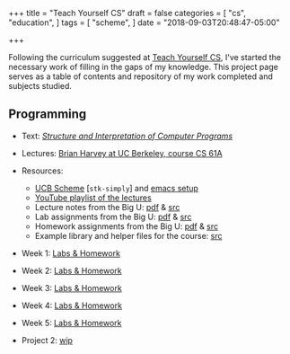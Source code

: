 +++
title = "Teach Yourself CS"
draft = false
categories = [
  "cs",
  "education",
]
tags = [
  "scheme",
]
date = "2018-09-03T20:48:47-05:00"

+++

Following the curriculum suggested at [Teach Yourself CS](https://teachyourselfcs.com/), I've started
the necessary work of filling in the gaps of my knowledge. This project page serves as a table of
contents and repository of my work completed and subjects studied.

## Programming

- Text: _[Structure and Interpretation of Computer Programs](https://mitpress.mit.edu/sites/default/files/sicp/full-text/book/book.html)_
- Lectures: [Brian Harvey at UC Berkeley, course CS 61A](https://archive.org/details/ucberkeley-webcast-PL3E89002AA9B9879E?sort=titleSorter)
- Resources:
  - [UCB Scheme](https://inst.eecs.berkeley.edu/~scheme/) [`stk-simply`] and [emacs setup](https://www-users.cs.umn.edu/~gini/1901-07s/emacs_scheme/)
  - [YouTube playlist of the lectures](https://www.youtube.com/playlist?list=PLhMnuBfGeCDNgVzLPxF9o5UNKG1b-LFY9)
  - Lecture notes from the Big U: [pdf](docs/sicp/lecture-notes.pdf) &amp; [src](https://inst.eecs.berkeley.edu/~cs61a/reader/notes.pdf)
  - Lab assignments from the Big U: [pdf](docs/sicp/labs.pdf) &amp; [src](https://inst.eecs.berkeley.edu/~cs61a/reader/nodate-labs.pdf)
  - Homework assignments from the Big U: [pdf](docs/sicp/homework.pdf) &amp; [src](https://inst.eecs.berkeley.edu/~cs61a/reader/nodate-hw.pdf)
  - Example library and helper files for the course: [src](http://www-inst.eecs.berkeley.edu/~cs61a/sp09/library/)

- Week 1: [Labs & Homework](https://github.com/chrisbodhi/teach-yourself-cs/tree/master/programming/wk1)
- Week 2: [Labs & Homework](https://github.com/chrisbodhi/teach-yourself-cs/tree/master/programming/wk2)
- Week 3: [Labs & Homework](https://github.com/chrisbodhi/teach-yourself-cs/tree/master/programming/wk3)
- Week 4: [Labs & Homework](https://github.com/chrisbodhi/teach-yourself-cs/tree/master/programming/wk4)
- Week 5: [Labs & Homework](https://github.com/chrisbodhi/teach-yourself-cs/tree/master/programming/wk5)
- Project 2: [wip](https://github.com/chrisbodhi/teach-yourself-cs/tree/master/programming/project2)
